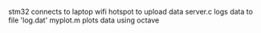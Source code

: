 stm32 connects to laptop wifi hotspot to upload data
server.c logs data to file 'log.dat'
myplot.m plots data using octave
